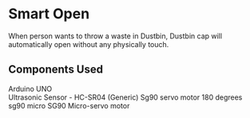 # Smart Open
When person wants to throw a waste in Dustbin, Dustbin cap will automatically open without any physically touch.
  ## Components Used
  Arduino UNO	
  Ultrasonic Sensor - HC-SR04 (Generic)
  Sg90 servo motor 180 degrees sg90 micro
  SG90 Micro-servo motor
	

